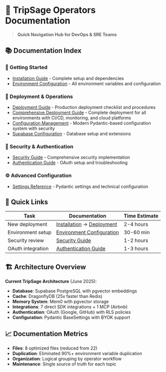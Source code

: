 # 🎯 TripSage Operators Documentation

> **Quick Navigation Hub for DevOps & SRE Teams**

## 📚 Documentation Index

### **🚀 Getting Started**

- [Installation Guide](./installation-guide.md) - Complete setup and dependencies
- [Environment Configuration](./environment-configuration.md) - All environment variables and configuration

### **🔧 Deployment & Operations**  

- [Deployment Guide](./deployment-guide.md) - Production deployment checklist and procedures
- [Comprehensive Deployment Guide](./comprehensive-deployment-guide.md) - Complete deployment for all environments with CI/CD, monitoring, and cloud platforms
- [Configuration Management](./configuration-management.md) - Modern Pydantic-based configuration system with security
- [Supabase Configuration](./supabase-configuration.md) - Database setup and extensions

### **🔐 Security & Authentication**

- [Security Guide](./security-guide.md) - Comprehensive security implementation
- [Authentication Guide](./authentication-guide.md) - OAuth setup and troubleshooting

### **⚙️ Advanced Configuration**

- [Settings Reference](./settings-reference.md) - Pydantic settings and technical configuration

## 🎯 Quick Links

| **Task** | **Documentation** | **Time Estimate** |
|----------|-------------------|-------------------|
| New deployment | [Installation](./installation-guide.md) → [Deployment](./deployment-guide.md) | 2-4 hours |
| Environment setup | [Environment Configuration](./environment-configuration.md) | 30-60 min |
| Security review | [Security Guide](./security-guide.md) | 1-2 hours |
| OAuth integration | [Authentication Guide](./authentication-guide.md) | 1-3 hours |

## 🏗️ Architecture Overview

**Current TripSage Architecture** (June 2025):

- **Database**: Supabase PostgreSQL with pgvector embeddings
- **Cache**: DragonflyDB (25x faster than Redis)
- **Memory System**: Mem0 with pgvector storage
- **Integrations**: 7 direct SDK integrations + 1 MCP (Airbnb)
- **Authentication**: OAuth (Google, GitHub) with RLS policies
- **Configuration**: Pydantic BaseSettings with BYOK support

## 📈 Documentation Metrics

- **Files**: 8 optimized files (reduced from 22)
- **Duplication**: Eliminated 90%+ environment variable duplication
- **Organization**: Logical grouping by operator workflow
- **Maintenance**: Single source of truth for each topic
